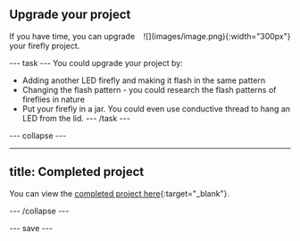 ## Upgrade your project

<div style="display: flex; flex-wrap: wrap">
<div style="flex-basis: 200px; flex-grow: 1; margin-right: 15px;">
If you have time, you can upgrade your firefly project. 
</div>
<div>
![](images/image.png){:width="300px"}
</div>
</div>

--- task ---
You could upgrade your project by:
+ Adding another LED firefly and making it flash in the same pattern
+ Changing the flash pattern - you could research the flash patterns of fireflies in nature
+ Put your firefly in a jar. You could even use conductive thread to hang an LED from the lid. 
--- /task ---

--- collapse ---

---
title: Completed project
---

You can view the [completed project here](https://rpf.io/p/en/led-firefly-get){:target="_blank"}.

--- /collapse ---

--- save ---